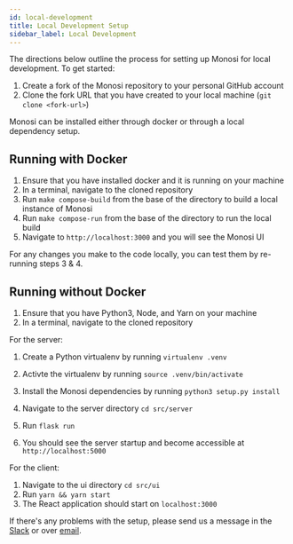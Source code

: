 ```yaml
---
id: local-development
title: Local Development Setup
sidebar_label: Local Development
---
```


The directions below outline the process for setting up Monosi for local development. To get started:

1. Create a fork of the Monosi repository to your personal GitHub account
2. Clone the fork URL that you have created to your local machine (`git clone <fork-url>`)

Monosi can be installed either through docker or through a local dependency setup.
## Running with Docker

1. Ensure that you have installed docker and it is running on your machine
2. In a terminal, navigate to the cloned repository
3. Run `make compose-build` from the base of the directory to build a local instance of Monosi
4. Run `make compose-run` from the base of the directory to run the local build
5. Navigate to `http://localhost:3000` and you will see the Monosi UI

For any changes you make to the code locally, you can test them by re-running steps 3 & 4.
## Running without Docker

1. Ensure that you have Python3, Node, and Yarn on your machine
2. In a terminal, navigate to the cloned repository

For the server: 
1. Create a Python virtualenv by running `virtualenv .venv`

2. Activte the virtualenv by running `source .venv/bin/activate`
3. Install the Monosi dependencies by running `python3 setup.py install`
4. Navigate to the server directory `cd src/server`
5. Run `flask run`
6. You should see the server startup and become accessible at `http://localhost:5000`

For the client:
1. Navigate to the ui directory `cd src/ui`
2. Run `yarn && yarn start`
3. The React application should start on `localhost:3000`


If there's any problems with the setup, please send us a message in the [Slack](https://monosi.dev/slack) or over [email](mailto:support@monosi.dev). 
